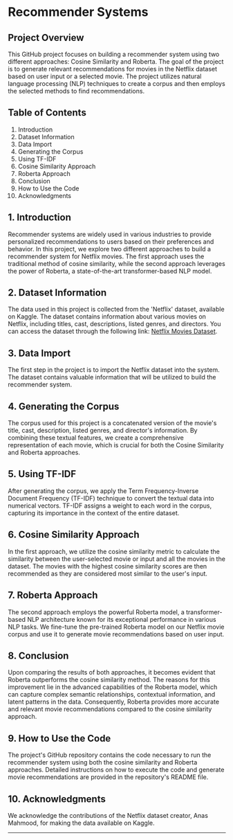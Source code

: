 # Recommender Systems

## Project Overview

This GitHub project focuses on building a recommender system using two different approaches: Cosine Similarity and Roberta. The goal of the project is to generate relevant recommendations for movies in the Netflix dataset based on user input or a selected movie. The project utilizes natural language processing (NLP) techniques to create a corpus and then employs the selected methods to find recommendations.

## Table of Contents
1. Introduction
2. Dataset Information
3. Data Import
4. Generating the Corpus
5. Using TF-IDF
6. Cosine Similarity Approach
7. Roberta Approach
8. Conclusion
9. How to Use the Code
10. Acknowledgments

## 1. Introduction

Recommender systems are widely used in various industries to provide personalized recommendations to users based on their preferences and behavior. In this project, we explore two different approaches to build a recommender system for Netflix movies. The first approach uses the traditional method of cosine similarity, while the second approach leverages the power of Roberta, a state-of-the-art transformer-based NLP model.

## 2. Dataset Information

The data used in this project is collected from the 'Netflix' dataset, available on Kaggle. The dataset contains information about various movies on Netflix, including titles, cast, descriptions, listed genres, and directors. You can access the dataset through the following link: [Netflix Movies Dataset](https://www.kaggle.com/datasets/anasmahmood000/netflix-movies-dataset).

## 3. Data Import

The first step in the project is to import the Netflix dataset into the system. The dataset contains valuable information that will be utilized to build the recommender system.

## 4. Generating the Corpus

The corpus used for this project is a concatenated version of the movie's title, cast, description, listed genres, and director's information. By combining these textual features, we create a comprehensive representation of each movie, which is crucial for both the Cosine Similarity and Roberta approaches.

## 5. Using TF-IDF

After generating the corpus, we apply the Term Frequency-Inverse Document Frequency (TF-IDF) technique to convert the textual data into numerical vectors. TF-IDF assigns a weight to each word in the corpus, capturing its importance in the context of the entire dataset.

## 6. Cosine Similarity Approach

In the first approach, we utilize the cosine similarity metric to calculate the similarity between the user-selected movie or input and all the movies in the dataset. The movies with the highest cosine similarity scores are then recommended as they are considered most similar to the user's input.

## 7. Roberta Approach

The second approach employs the powerful Roberta model, a transformer-based NLP architecture known for its exceptional performance in various NLP tasks. We fine-tune the pre-trained Roberta model on our Netflix movie corpus and use it to generate movie recommendations based on user input.

## 8. Conclusion

Upon comparing the results of both approaches, it becomes evident that Roberta outperforms the cosine similarity method. The reasons for this improvement lie in the advanced capabilities of the Roberta model, which can capture complex semantic relationships, contextual information, and latent patterns in the data. Consequently, Roberta provides more accurate and relevant movie recommendations compared to the cosine similarity approach.

## 9. How to Use the Code

The project's GitHub repository contains the code necessary to run the recommender system using both the cosine similarity and Roberta approaches. Detailed instructions on how to execute the code and generate movie recommendations are provided in the repository's README file.

## 10. Acknowledgments

We acknowledge the contributions of the Netflix dataset creator, Anas Mahmood, for making the data available on Kaggle.


---
